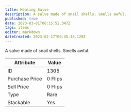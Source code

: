 ```yaml
---
title: Healing Salve
description: A salve made of snail shells. Smells awful.
published: true
date: 2023-03-01T00:15:52.347Z
tags: items
editor: markdown
dateCreated: 2023-02-17T06:45:38.129Z
---
```


A salve made of snail shells. Smells awful.

|Attribute|Value|
|-|-|
|ID|1305|
|Purchase Price|0 Flips|
|Sell Price|0 Flips|
|Type|Rare|
|Stackable|Yes|

